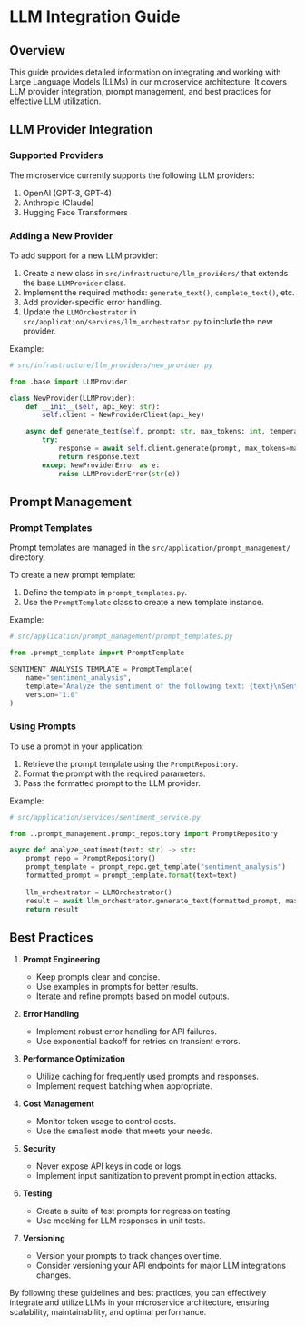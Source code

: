 # LLM Integration Guide

## Overview

This guide provides detailed information on integrating and working with Large Language Models (LLMs) in our microservice architecture. It covers LLM provider integration, prompt management, and best practices for effective LLM utilization.

## LLM Provider Integration

### Supported Providers

The microservice currently supports the following LLM providers:

1. OpenAI (GPT-3, GPT-4)
2. Anthropic (Claude)
3. Hugging Face Transformers

### Adding a New Provider

To add support for a new LLM provider:

1. Create a new class in `src/infrastructure/llm_providers/` that extends the base `LLMProvider` class.
2. Implement the required methods: `generate_text()`, `complete_text()`, etc.
3. Add provider-specific error handling.
4. Update the `LLMOrchestrator` in `src/application/services/llm_orchestrator.py` to include the new provider.

Example:

```python
# src/infrastructure/llm_providers/new_provider.py

from .base import LLMProvider

class NewProvider(LLMProvider):
    def __init__(self, api_key: str):
        self.client = NewProviderClient(api_key)

    async def generate_text(self, prompt: str, max_tokens: int, temperature: float) -> str:
        try:
            response = await self.client.generate(prompt, max_tokens=max_tokens, temperature=temperature)
            return response.text
        except NewProviderError as e:
            raise LLMProviderError(str(e))
```

## Prompt Management

### Prompt Templates

Prompt templates are managed in the `src/application/prompt_management/` directory.

To create a new prompt template:

1. Define the template in `prompt_templates.py`.
2. Use the `PromptTemplate` class to create a new template instance.

Example:

```python
# src/application/prompt_management/prompt_templates.py

from .prompt_template import PromptTemplate

SENTIMENT_ANALYSIS_TEMPLATE = PromptTemplate(
    name="sentiment_analysis",
    template="Analyze the sentiment of the following text: {text}\nSentiment:",
    version="1.0"
)
```

### Using Prompts

To use a prompt in your application:

1. Retrieve the prompt template using the `PromptRepository`.
2. Format the prompt with the required parameters.
3. Pass the formatted prompt to the LLM provider.

Example:

```python
# src/application/services/sentiment_service.py

from ..prompt_management.prompt_repository import PromptRepository

async def analyze_sentiment(text: str) -> str:
    prompt_repo = PromptRepository()
    prompt_template = prompt_repo.get_template("sentiment_analysis")
    formatted_prompt = prompt_template.format(text=text)
    
    llm_orchestrator = LLMOrchestrator()
    result = await llm_orchestrator.generate_text(formatted_prompt, max_tokens=50)
    return result
```

## Best Practices

1. **Prompt Engineering**
   - Keep prompts clear and concise.
   - Use examples in prompts for better results.
   - Iterate and refine prompts based on model outputs.

2. **Error Handling**
   - Implement robust error handling for API failures.
   - Use exponential backoff for retries on transient errors.

3. **Performance Optimization**
   - Utilize caching for frequently used prompts and responses.
   - Implement request batching when appropriate.

4. **Cost Management**
   - Monitor token usage to control costs.
   - Use the smallest model that meets your needs.

5. **Security**
   - Never expose API keys in code or logs.
   - Implement input sanitization to prevent prompt injection attacks.

6. **Testing**
   - Create a suite of test prompts for regression testing.
   - Use mocking for LLM responses in unit tests.

7. **Versioning**
   - Version your prompts to track changes over time.
   - Consider versioning your API endpoints for major LLM integrations changes.

By following these guidelines and best practices, you can effectively integrate and utilize LLMs in your microservice architecture, ensuring scalability, maintainability, and optimal performance.